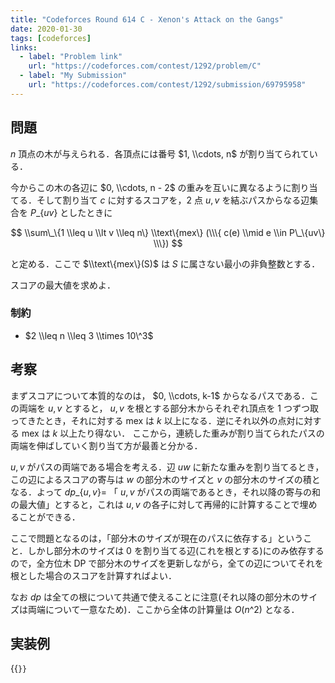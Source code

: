 ```yaml
---
title: "Codeforces Round 614 C - Xenon's Attack on the Gangs"
date: 2020-01-30
tags: [codeforces]
links:
  - label: "Problem link"
    url: "https://codeforces.com/contest/1292/problem/C"
  - label: "My Submission"
    url: "https://codeforces.com/contest/1292/submission/69795958"
---
```


## 問題

$n$ 頂点の木が与えられる．各頂点には番号 $1, \\cdots, n$ が割り当てられている．

今からこの木の各辺に $0, \\cdots, n - 2$ の重みを互いに異なるように割り当てる．そして割り当て $c$ に対するスコアを，2 点 $u, v$ を結ぶパスからなる辺集合を $P\_\{uv\}$ としたときに

$$
\\sum\_\{1 \\leq u \\lt v \\leq n\} \\text\{mex\} (\\\{ c(e) \\mid e \\in P\_\{uv\} \\\})
$$

と定める．ここで $\\text\{mex\}(S)$ は $S$ に属さない最小の非負整数とする．

スコアの最大値を求めよ．

### 制約

- $2 \\leq n \\leq 3 \\times 10\^3$

## 考察

まずスコアについて本質的なのは， $0, \\cdots, k-1$ からなるパスである．この両端を $u, v$ とすると， $u, v$ を根とする部分木からそれぞれ頂点を 1 つずつ取ってきたとき，それに対する mex は $k$ 以上になる．逆にそれ以外の点対に対する mex は $k$ 以上たり得ない．
ここから，連続した重みが割り当てられたパスの両端を伸ばしていく割り当て方が最善と分かる．

$u, v$ がパスの両端である場合を考える．辺 $uw$ に新たな重みを割り当てるとき，この辺によるスコアの寄与は $w$ の部分木のサイズと $v$ の部分木のサイズの積となる．よって $dp\_\{u, v\} =$ 「 $u, v$ がパスの両端であるとき，それ以降の寄与の和の最大値」とすると，これは $u, v$ の各子に対して再帰的に計算することで埋めることができる．

ここで問題となるのは，「部分木のサイズが現在のパスに依存する」ということ．しかし部分木のサイズは $0$ を割り当てる辺(これを根とする)にのみ依存するので，全方位木 DP で部分木のサイズを更新しながら，全ての辺についてそれを根とした場合のスコアを計算すればよい．

なお $dp$ は全ての根について共通で使えることに注意(それ以降の部分木のサイズは両端について一意なため)．ここから全体の計算量は $O(n\^2)$ となる．

## 実装例

{{<code file="0.cpp" language="cpp">}}
